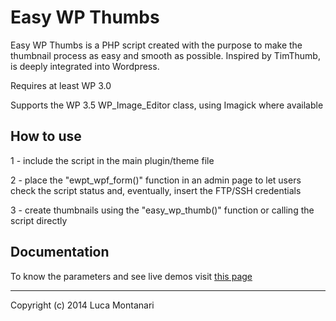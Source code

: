 Easy WP Thumbs
==============

Easy WP Thumbs is a PHP script created with the purpose to make the thumbnail process as easy and smooth as possible.
Inspired by TimThumb, is deeply integrated into Wordpress. 

Requires at least WP 3.0

Supports the WP 3.5 WP_Image_Editor class, using Imagick where available


## How to use

1 - include the script in the main plugin/theme file

2 - place the "ewpt_wpf_form()" function in an admin page to let users check the script status and, eventually, insert the FTP/SSH credentials

3 - create thumbnails using the "easy_wp_thumb()" function or calling the script directly 


## Documentation

To know the parameters and see live demos visit [this page](http://www.lcweb.it/easy-wp-thumbs) 




* * *

Copyright (c) 2014 Luca Montanari 